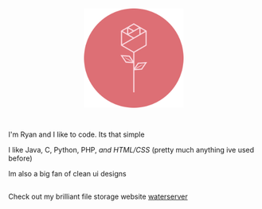 <br>

<p align="center">
    <img
        src="rose1000.png"
        alt="digital rose art" 
        width="200" 
        height="200"
        align="center"
        decoding="async"
        fetchpriority="high"
    />
</p>

<br>

I'm Ryan and I like to code. Its that simple

I like Java, C, Python, PHP, *and HTML/CSS* (pretty much anything ive used before)

Im also a big fan of clean ui designs

##

Check out my brilliant file storage website [waterserver](https://waterserver.sytes.net/)
